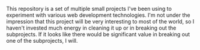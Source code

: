 This repository is a set of multiple small projects I've been using to experiment with various web development technologies.  I'm not under the impression that this project will be very interesting to most of the world, so I haven't invested much energy in cleaning it up or in breaking out the subprojects.  If it looks like there would be significant value in breaking out one of the subprojects, I will.


